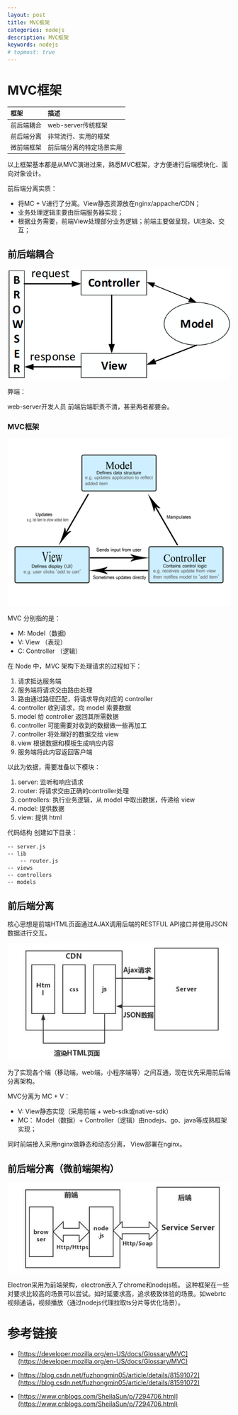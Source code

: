 ```yaml
---
layout: post
title: MVC框架
categories: nodejs
description: MVC框架
keywords: nodejs
# topmost: true
---
```


# MVC框架

| 框架                      | 描述                                  |
|:--------------------------|:--------------------------------------|
| 前后端耦合     | web-server传统框架                       |
| 前后端分离     | 非常流行、实用的框架                      |
| 微前端框架     | 前后端分离的特定场景实用                             |

以上框架基本都是从MVC演进过来，熟悉MVC框架，才方便进行后端模块化、面向对象设计。

前后端分离实质：
* 将MC + V进行了分离。View静态资源放在nginx/appache/CDN；
* 业务处理逻辑主要由后端服务器实现；
* 根据业务需要，前端View处理部分业务逻辑；前端主要做呈现，UI渲染、交互；

## 前后端耦合

![前后端耦合](/images/posts/nginx/mvc.png)

弊端：

web-server开发人员 前端后端职责不清，甚至两者都要会。


### MVC框架

![MVC框架](/images/posts/nginx/model-view-controller.png)

MVC 分别指的是：

* M: Model（数据)
* V: View （表现）
* C: Controller （逻辑）

在 Node 中，MVC 架构下处理请求的过程如下：

1. 请求抵达服务端
1. 服务端将请求交由路由处理
1. 路由通过路径匹配，将请求导向对应的 controller
1. controller 收到请求，向 model 索要数据
1. model 给 controller 返回其所需数据
1. controller 可能需要对收到的数据做一些再加工
1. controller 将处理好的数据交给 view
1. view 根据数据和模板生成响应内容
1. 服务端将此内容返回客户端

以此为依据，需要准备以下模块：

1. server: 监听和响应请求
1. router: 将请求交由正确的controller处理
1. controllers: 执行业务逻辑，从 model 中取出数据，传递给 view
1. model: 提供数据
1. view: 提供 html

代码结构
创建如下目录：
```
-- server.js
-- lib
	-- router.js
-- views
-- controllers
-- models
```


## 前后端分离

核心思想是前端HTML页面通过AJAX调用后端的RESTFUL API接口并使用JSON数据进行交互。

![前后端分析](/images/posts/nginx/front-backend-separate.png)

为了实现各个端（移动端，web端，小程序端等）之间互通，现在优先采用前后端分离架构。

MVC分离为 MC + V：

* V: View静态实现（采用前端 + web-sdk或native-sdk）
* MC： Model（数据）+ Controller（逻辑）由nodejs、go、java等成熟框架实现；

同时前端接入采用nginx做静态和动态分离， View部署在nginx。


## 前后端分离（微前端架构）

![微前端架构](/images/posts/nginx/front-backend-separate1.png)

Electron采用为前端架构，electron嵌入了chrome和nodejs核。
这种框架在一些对要求比较高的场景可以尝试。如时延要求高，追求极致体验的场景。如webrtc视频通话，视频播放（通过nodejs代理拉取ts分片等优化场景）。

# 参考链接

- [https://developer.mozilla.org/en-US/docs/Glossary/MVC](https://developer.mozilla.org/en-US/docs/Glossary/MVC)

- [https://blog.csdn.net/fuzhongmin05/article/details/81591072](https://blog.csdn.net/fuzhongmin05/article/details/81591072)

- [https://www.cnblogs.com/SheilaSun/p/7294706.html](https://www.cnblogs.com/SheilaSun/p/7294706.html)
